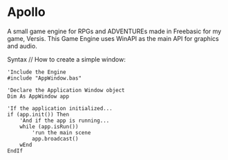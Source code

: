 # Apollo
A small game engine for RPGs and ADVENTUREs made in Freebasic for my game, Versis.
This Game Engine uses WinAPI as the main API for graphics and audio.

Syntax // How to create a simple window:
```freebasic
'Include the Engine
#include "AppWindow.bas"

'Declare the Application Window object
Dim As AppWindow app

'If the application initialized...
if (app.init()) Then
	'And if the app is running...
	while (app.isRun())
		'run the main scene
		app.broadcast()
	wEnd
EndIf
```
